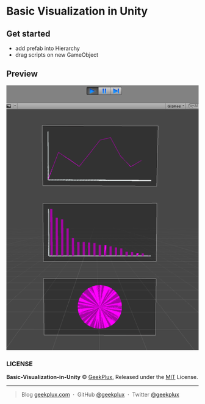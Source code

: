 # Basic Visualization in Unity



## Get started

- add prefab into Hierarchy
- drag scripts on new GameObject

## Preview

![preview](./preview/preview.png)

### LICENSE

**Basic-Visualization-in-Unity** &copy; [GeekPlux](https://github.com/geekplux), Released under the [MIT](./LICENSE) License.

---

> Blog [geekplux.com](http://geekplux.com) &nbsp;&middot;&nbsp;
> GitHub [@geekplux](https://github.com/geekplux) &nbsp;&middot;&nbsp;
> Twitter [@geekplux](https://twitter.com/geekplux)
